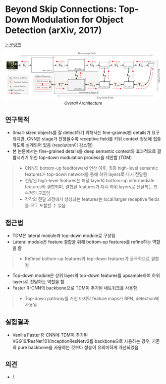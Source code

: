# Beyond Skip Connections: Top-Down Modulation for Object Detection (arXiv, 2017)

[논문링크](https://arxiv.org/abs/1612.06851)

<p align="center">
    <img width="800" alt='fig1' src="./img/02_26_01.png?raw=true"></br>
    <em><font size=2>Overall Architecture</font></em>
</p>

## 연구목적
- Small-sized objects를 잘 detect하기 위해서는 fine-grained한 details가 요구되지만, CNN은 stage가 진행될수록 receptive field를 키워 context 정보에 집중하도록 설계되어 있음 (resolution이 감소함)
- 본 논문에서는 fine-grained details를 deep semantic context와 효과적으로 결합시키기 위한 top-down modulation process을 제안함 (TDM)
> - CNN의 bottom-up feedforward 연산 이후, 최종 high-level semantic features가 top-down network를 통해 하위 layers로 다시 전달됨
> - 전달된 high-level features는 해당 layer의 bottom-up intermediate features와 결합되며, 결합된 features가 다시 하위 layers로 전달되는 연속적인 구조임
> - 각각의 전달 과정에서 생성되는 features는 local/larger receptive fields를 모두 포함할 수 있음

## 접근법
- TDM은 lateral module과 top-down module로 구성됨
- Lateral module은 feature 결합을 위해 bottom-up features를 refine하는 역할을 함
> - Refined bottom-up features와 top-down features가 궁극적으로 결합됨
- Top-down module은 상위 layer의 top-down features를 upsample하여 하위 layers로 전달하는 역할을 함
- Faster R-CNN의 backbone으로 TDM이 추가된 네트워크를 사용함
> - Top-down pathway를 거친 마지막 feature maps가 RPN, detection에 사용됨

## 실험결과
- Vanilla Faster R-CNN에 TDM이 추가된 VGG16/ResNet101/InceptionResNetv2를 backbone으로 사용하는 경우, 기존의 pure backbone을 사용하는 것보다 성능이 유의미하게 개선되었음

## 의견
- / 